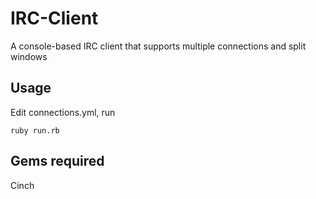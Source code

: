 IRC-Client
==========

A console-based IRC client that supports multiple connections and split windows

## Usage

Edit connections.yml, run

    ruby run.rb

## Gems required

Cinch